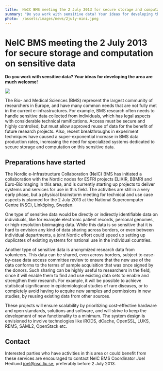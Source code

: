 ```yaml
---
title:  NeIC BMS meeting the 2 July 2013 for secure storage and computation on sensitive data 
summary: "Do you work with sensitive data? Your ideas for developing the area are much welcome!"
photo:  /assets/images/news/2july-mini.jpeg
---
```


NeIC BMS meeting the 2 July 2013 for secure storage and computation on sensitive data
=====================================================================================

**Do you work with sensitive data? Your ideas for developing the area are much welcome!**

<a href="{{ site.baseurl }}/assets/images/news/2july.jpeg"> <img class="smallpic" src="{{ site.baseurl }}/assets/images/news/2july-mini.jpeg"> </a>

The Bio- and Medical Sciences (BMS) represent the largest community of researchers in Europe, and have many common needs that are not fully met in the current e-infrastructures. For example, BMS research often needs to handle sensitive data collected from individuals, which has legal aspects with considerable technical ramifications. Access must be secure and highly controlled, but must allow approved reuse of data for the benefit of future research projects. Also, recent breakthroughs in experiment techniques have caused a super-exponential increase in BMS data production rates, increasing the need for specialized systems dedicated to secure storage and computation on this sensitive data.

Preparations have started
-------------------------

The Nordic e-Infrastructure Collaboration (NeIC) BMS has initiated a collaboration with the Nordic nodes for ESFRI projects ELIXIR, BBMRI and Euro-Bioimaging in this area, and is currently starting up projects to deliver systems and services for use in this field. The activities are still in a very early phase, but a physical brainstorm meeting for technical and use case aspects is planned for the 2 July 2013 at the National Supercomputer Centre (NSC), Linköping, Sweden.

One type of sensitive data would be directly or indirectly identifiable data on individuals, like for example electronic patient records, personal genomes, or high-resolution bioimaging data. While this data is so sensitive that it is hard to envision any kind of data sharing across borders, or even between individual departments, a joint Nordic effort could speed up setting up duplicates of existing systems for national use in the individual countries.

Another type of sensitive data is anonymized research data from volunteers. This data can be shared, even across borders, subject to case-by-case data access committee review to ensure that the new use of the data conforms to the terms of sample acquisition that was once signed by the donors. Such sharing can be highly useful to researchers in the field, since it will enable them to find and use existing data sets to enable and strengthen their research. For example, it will be possible to achieve statistical significance in epidemiological studies of rare diseases, or to completely avoid having to acquire new samples and permissions in new studies, by reusing existing data from other sources.

These projects will ensure scalability by prioritizing cost-effective hardware and open standards, solutions and software, and will strive to keep the development of new functionality to a minimum. The system design is envisioned to involve technologies like iRODS, dCache, OpenSSL, LUKS, REMS, SAML2, OpenStack etc.

Contact
-------

Interested parties who have activities in this area or could benefit from these services are encouraged to contact NeIC BMS Coordinator Joel Hedlund <joel@nsc.liu.se>, preferably before 2 July 2013.
